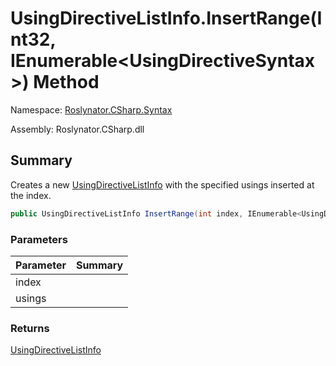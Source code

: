 # UsingDirectiveListInfo\.InsertRange\(Int32, IEnumerable\<UsingDirectiveSyntax>\) Method

Namespace: [Roslynator.CSharp.Syntax](../../README.md)

Assembly: Roslynator\.CSharp\.dll

## Summary

Creates a new [UsingDirectiveListInfo](../README.md) with the specified usings inserted at the index\.

```csharp
public UsingDirectiveListInfo InsertRange(int index, IEnumerable<UsingDirectiveSyntax> usings)
```

### Parameters

| Parameter | Summary |
| --------- | ------- |
| index | |
| usings | |

### Returns

[UsingDirectiveListInfo](../README.md)


